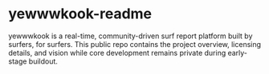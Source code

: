 # yewwwkook-readme
yewwwkook is a real-time, community-driven surf report platform built by surfers, for surfers. This public repo contains the project overview, licensing details, and vision while core development remains private during early-stage buildout.
